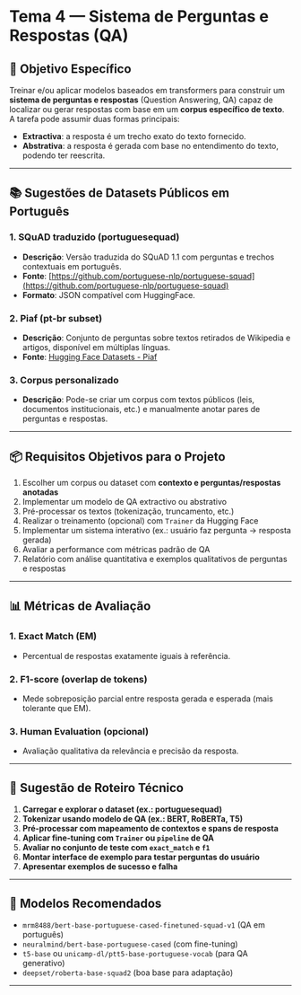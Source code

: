 # Tema 4 — Sistema de Perguntas e Respostas (QA)

## 🎯 Objetivo Específico

Treinar e/ou aplicar modelos baseados em transformers para construir um **sistema de perguntas e respostas** (Question Answering, QA) capaz de localizar ou gerar respostas com base em um **corpus específico de texto**. A tarefa pode assumir duas formas principais:
- **Extractiva**: a resposta é um trecho exato do texto fornecido.
- **Abstrativa**: a resposta é gerada com base no entendimento do texto, podendo ter reescrita.

---

## 📚 Sugestões de Datasets Públicos em Português

### 1. **SQuAD traduzido (portuguesequad)**
- **Descrição**: Versão traduzida do SQuAD 1.1 com perguntas e trechos contextuais em português.
- **Fonte**: [https://github.com/portuguese-nlp/portuguese-squad](https://github.com/portuguese-nlp/portuguese-squad)
- **Formato**: JSON compatível com HuggingFace.

### 2. **Piaf (pt-br subset)**
- **Descrição**: Conjunto de perguntas sobre textos retirados de Wikipedia e artigos, disponível em múltiplas línguas.
- **Fonte**: [Hugging Face Datasets - Piaf](https://huggingface.co/datasets/etalab-ia/piaf)

### 3. **Corpus personalizado**
- **Descrição**: Pode-se criar um corpus com textos públicos (leis, documentos institucionais, etc.) e manualmente anotar pares de perguntas e respostas.

---

## 📦 Requisitos Objetivos para o Projeto

1. Escolher um corpus ou dataset com **contexto e perguntas/respostas anotadas**
2. Implementar um modelo de QA extractivo ou abstrativo
3. Pré-processar os textos (tokenização, truncamento, etc.)
4. Realizar o treinamento (opcional) com `Trainer` da Hugging Face
5. Implementar um sistema interativo (ex.: usuário faz pergunta → resposta gerada)
6. Avaliar a performance com métricas padrão de QA
7. Relatório com análise quantitativa e exemplos qualitativos de perguntas e respostas

---

## 📊 Métricas de Avaliação

### 1. **Exact Match (EM)**
- Percentual de respostas exatamente iguais à referência.

### 2. **F1-score (overlap de tokens)**
- Mede sobreposição parcial entre resposta gerada e esperada (mais tolerante que EM).

### 3. **Human Evaluation (opcional)**
- Avaliação qualitativa da relevância e precisão da resposta.

---

## 📝 Sugestão de Roteiro Técnico

1. **Carregar e explorar o dataset (ex.: portuguesequad)**
2. **Tokenizar usando modelo de QA (ex.: BERT, RoBERTa, T5)**
3. **Pré-processar com mapeamento de contextos e spans de resposta**
4. **Aplicar fine-tuning com `Trainer` ou `pipeline` de QA**
5. **Avaliar no conjunto de teste com `exact_match` e `f1`**
6. **Montar interface de exemplo para testar perguntas do usuário**
7. **Apresentar exemplos de sucesso e falha**

---

## 🧠 Modelos Recomendados

- `mrm8488/bert-base-portuguese-cased-finetuned-squad-v1` (QA em português)
- `neuralmind/bert-base-portuguese-cased` (com fine-tuning)
- `t5-base` ou `unicamp-dl/ptt5-base-portuguese-vocab` (para QA generativo)
- `deepset/roberta-base-squad2` (boa base para adaptação)

---

